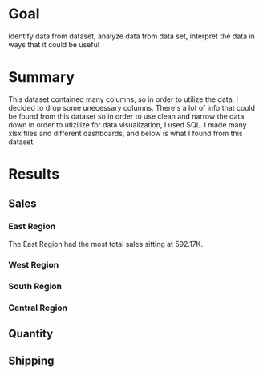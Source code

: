# Goal
Identify data from dataset, analyze data from data set, interpret the data in ways that it could be useful

# Summary
This dataset contained many columns, so in order to utilize the data, I decided to drop some unecessary columns. There's a lot of info that could be found from this dataset so in order to use clean and narrow the data down in order to utizilize for data visualization, I used SQL.
I made many xlsx files and different dashboards, and below is what I found from this dataset.

# Results
## Sales
### East Region
The East Region had the most total sales sitting at 592.17K. 
### West Region

### South Region

### Central Region


## Quantity

## Shipping

